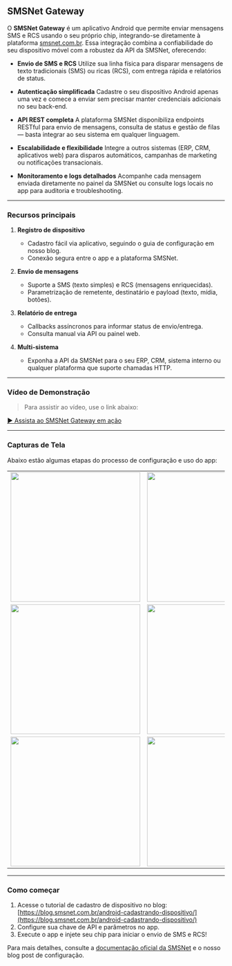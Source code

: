 ## SMSNet Gateway

O **SMSNet Gateway** é um aplicativo Android que permite enviar mensagens SMS e RCS usando o seu próprio chip, integrando-se diretamente à plataforma [smsnet.com.br](https://smsnet.com.br). Essa integração combina a confiabilidade do seu dispositivo móvel com a robustez da API da SMSNet, oferecendo:

* **Envio de SMS e RCS**
  Utilize sua linha física para disparar mensagens de texto tradicionais (SMS) ou ricas (RCS), com entrega rápida e relatórios de status.

* **Autenticação simplificada**
  Cadastre o seu dispositivo Android apenas uma vez e comece a enviar sem precisar manter credenciais adicionais no seu back-end.

* **API REST completa**
  A plataforma SMSNet disponibiliza endpoints RESTful para envio de mensagens, consulta de status e gestão de filas — basta integrar ao seu sistema em qualquer linguagem.

* **Escalabilidade e flexibilidade**
  Integre a outros sistemas (ERP, CRM, aplicativos web) para disparos automáticos, campanhas de marketing ou notificações transacionais.

* **Monitoramento e logs detalhados**
  Acompanhe cada mensagem enviada diretamente no painel da SMSNet ou consulte logs locais no app para auditoria e troubleshooting.

---

### Recursos principais

1. **Registro de dispositivo**

   * Cadastro fácil via aplicativo, seguindo o guia de configuração em nosso blog.
   * Conexão segura entre o app e a plataforma SMSNet.

2. **Envio de mensagens**

   * Suporte a SMS (texto simples) e RCS (mensagens enriquecidas).
   * Parametrização de remetente, destinatário e payload (texto, mídia, botões).

3. **Relatório de entrega**

   * Callbacks assíncronos para informar status de envio/entrega.
   * Consulta manual via API ou painel web.

4. **Multi-sistema**

   * Exponha a API da SMSNet para o seu ERP, CRM, sistema interno ou qualquer plataforma que suporte chamadas HTTP.

---

### Vídeo de Demonstração

> Para assistir ao vídeo, use o link abaixo:

[▶️ Assista ao SMSNet Gateway em ação](https://youtu.be/lcPoHsFuowA?si=bImQvauIEahiAurg)

---

### Capturas de Tela

Abaixo estão algumas etapas do processo de configuração e uso do app:

<table>
  <tr>
    <td align="center">
        <img src="https://blog.smsnet.com.br/wp-content/uploads/2020/04/instalar-protec-6.jpg" width="300"/>
    </td>
    <td align="center">
      <img src="https://blog.smsnet.com.br/wp-content/uploads/2020/04/instalar-protec-10.jpg" width="300"/>
    </td>
  </tr>
  <tr>
    <td align="center">
      <img src="https://blog.smsnet.com.br/wp-content/uploads/2020/04/instalar-protec-11.jpg" width="300"/>
    </td>
    <td align="center">
      <img src="https://blog.smsnet.com.br/wp-content/uploads/2020/04/instalar-protec-12.jpg" width="300"/>
    </td>
  </tr>
  <tr>
    <td align="center">
      <img src="https://blog.smsnet.com.br/wp-content/uploads/2020/04/instalar-protec-13.jpg" width="300"/>
    </td>
    <td align="center">
      <img src="https://blog.smsnet.com.br/wp-content/uploads/2020/04/instalar-protec-9.jpg" width="300"/>
    </td>
  </tr>
</table>

---

### Como começar

1. Acesse o tutorial de cadastro de dispositivo no blog:
   [https://blog.smsnet.com.br/android-cadastrando-dispositivo/](https://blog.smsnet.com.br/android-cadastrando-dispositivo/)
2. Configure sua chave de API e parâmetros no app.
3. Execute o app e injete seu chip para iniciar o envio de SMS e RCS!

Para mais detalhes, consulte a [documentação oficial da SMSNet](https://smsnet.com.br) e o nosso blog post de configuração.
